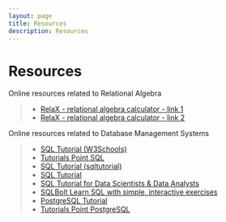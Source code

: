```yaml
---
layout: page
title: Resources
description: Resources
---
```

# Resources

Online resources related to Relational Algebra
> -  [RelaX - relational algebra calculator - link 1](https://dbis-uibk.github.io/relax/)
> -  [RelaX - relational algebra calculator - link 2](https://nireas.iee.ihu.gr/relax/calc.htm)

Online resources related to Database Management Systems
> - [SQL Tutorial (W3Schools)](https://www.w3schools.com/sql/)
> - [Tutorials Point SQL](https://www.tutorialspoint.com/sql/index.htm)
> - [SQL Tutorial (sqltutorial)](https://www.sqltutorial.org/)
> - [SQL Tutorial](https://mode.com/sql-tutorial/)
> - [SQL Tutorial for Data Scientists & Data Analysts](https://datalemur.com/sql-tutorial)
> - [SQLBolt Learn SQL with simple, interactive exercises](https://sqlbolt.com/)
> - [PostgreSQL Tutorial](https://neon.tech/postgresql/tutorial)
> - [Tutorials Point PostgreSQL](https://www.tutorialspoint.com/postgresql/index.htm)
